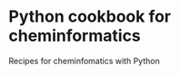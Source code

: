 Python cookbook for cheminformatics
===================================

Recipes for cheminfomatics with Python
